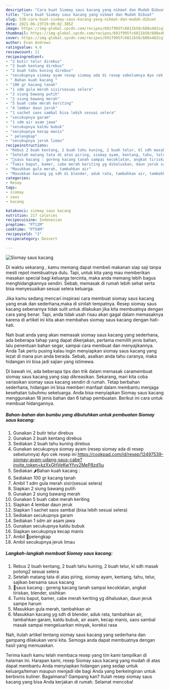 ```yaml
---
description: "Cara buat Siomay saus kacang yang nikmat dan Mudah Dibuat"
title: "Cara buat Siomay saus kacang yang nikmat dan Mudah Dibuat"
slug: 538-cara-buat-siomay-saus-kacang-yang-nikmat-dan-mudah-dibuat
date: 2021-06-23T19:09:02.385Z
image: https://img-global.cpcdn.com/recipes/691f995fc6811b50/680x482cq70/siomay-saus-kacang-foto-resep-utama.jpg
thumbnail: https://img-global.cpcdn.com/recipes/691f995fc6811b50/680x482cq70/siomay-saus-kacang-foto-resep-utama.jpg
cover: https://img-global.cpcdn.com/recipes/691f995fc6811b50/680x482cq70/siomay-saus-kacang-foto-resep-utama.jpg
author: Evan Andrews
ratingvalue: 4.6
reviewcount: 11
recipeingredient:
- "2 butir telur direbus"
- "2 buah kentang direbus"
- "2 buah tahu kuning direbus"
- "secukupnya siomay ayam resep siomay ada di resep sebelumnya Ayo cek resep ini httpscookpadcomidresep12497539siomayayamudangsauscabeinvite_tokenkzXxGHVeKwYfvy2MeP8zd1iu"
- " Bahan kuah kacang "
- "100 gr kacang tanah"
- "1 sdm gula merah sisirsesuai selera"
- "2 siung bawang putih"
- "2 siung bawang merah"
- "5 buah cabe merah keriting"
- "4 lembar daun jeruk"
- "1 sachet saos sambal bisa lebih sesuai selera"
- "secukupnya garam"
- "1 sdm air asam jawa"
- "secukupnya kaldu bubuk"
- "secukupnya kecap manis"
- " pelengkap"
- "secukupnya jeruk limau"
recipeinstructions:
- "Rebus 2 buah kentang, 2 buah tahu kuning, 2 buah telur, kl sdh masak potong2 sesuai selera"
- "Setelah matang tata di atas piring, siomay ayam, kentang, tahu, telur, sajikan bersama saus kacang"
- "🥫saus kacang : goreng kacang tanah sampai kecoklatan, angkat tiriskan, blender, sisihkan"
- "Tumis baput, bamer, cabe merah keriting yg dihaluskan, daun jeruk sampe harum"
- "Masukkan gula merah, tambahkan air"
- "Masukkan kacang yg sdh di blender, aduk rata, tambahkan air, tambahkan garam, kaldu bubuk, air asam, kecap manis, saos sambal masak sampai mengeluarkan minyak, koreksi rasa"
categories:
- Resep
tags:
- siomay
- saus
- kacang

katakunci: siomay saus kacang 
nutrition: 217 calories
recipecuisine: Indonesian
preptime: "PT12M"
cooktime: "PT58M"
recipeyield: "2"
recipecategory: Dessert

---
```



![Siomay saus kacang](https://img-global.cpcdn.com/recipes/691f995fc6811b50/680x482cq70/siomay-saus-kacang-foto-resep-utama.jpg)

Di waktu  sekarang , kamu memang dapat membeli makanan siap saji tanpa mesti repot membuatnya dulu. Tapi, untuk kita yang mau memberikan masakan special bagi keluarga tercinta, maka anda memang lebih bagus menghidangkannya sendiri. Sebab, memasak di rumah lebih sehat serta bisa menyesuaikan sesuai selera keluarga.

Jika kamu sedang mencari inspirasi cara membuat siomay saus kacang yang enak dan sederhana,maka di sinilah tempatnya. Resep siomay saus kacang  sebenarnya tidak sulit untuk dilakukan jika kita membuatnya dengan cara yang benar. Tapi, anda tidak usah risau akan gagal dalam memasaknya 
karena di artikel ini kita akan membahas siomay saus kacang dengan hati-hati.  



Nah buat anda yang akan memasak siomay saus kacang yang sederhana, ada beberapa tahap yang dapat dikerjakan, pertama memilih jenis bahan, lalu penentuan bahan segar, sampai cara membuat dan menyajikannya. Anda Tak perlu pusing kalau ingin menyiapkan siomay saus kacang yang lezat di mana pun anda berada. Sebab, asalkan anda  tahu caranya, maka hidangan ini bisa jadi sajian yang istimewa.

Di bawah ini, ada beberapa tips dan trik dalam memasak caramembuat siomay saus kacang yang siap dikreasikan. Sekarang, mari kita coba variasikan siomay saus kacang sendiri di rumah. Tetap berbahan sederhana, hidangan ini bisa memberi manfaat dalam membantu menjaga kesehatan tubuhmu sekeluarga. Anda bisa menyiapkan Siomay saus kacang menggunakan 18 jenis bahan dan 6 tahap pembuatan. Berikut ini cara untuk membuat hidangannya.

<!--inarticleads1-->

##### Bahan-bahan dan bumbu yang dibutuhkan untuk pembuatan Siomay saus kacang:

1. Gunakan 2 butir telur direbus
1. Gunakan 2 buah kentang direbus
1. Sediakan 2 buah tahu kuning direbus
1. Gunakan secukupnya siomay ayam (resep siomay ada di resep sebelumnya) Ayo cek resep ini https://cookpad.com/id/resep/12497539-siomay-ayam-udang-saus-cabe?invite_token=kzXxGHVeKwYfvy2MeP8zd1iu
1. Sediakan  🌶Bahan kuah kacang :
1. Sediakan 100 gr kacang tanah
1. Ambil 1 sdm gula merah sisir(sesuai selera)
1. Siapkan 2 siung bawang putih
1. Gunakan 2 siung bawang merah
1. Gunakan 5 buah cabe merah keriting
1. Siapkan 4 lembar daun jeruk
1. Siapkan 1 sachet saos sambal (bisa lebih sesuai selera)
1. Sediakan secukupnya garam
1. Sediakan 1 sdm air asam jawa
1. Gunakan secukupnya kaldu bubuk
1. Siapkan secukupnya kecap manis
1. Ambil  🍋pelengkap
1. Ambil secukupnya jeruk limau




<!--inarticleads2-->

##### Langkah-langkah membuat Siomay saus kacang:

1. Rebus 2 buah kentang, 2 buah tahu kuning, 2 buah telur, kl sdh masak potong2 sesuai selera
1. Setelah matang tata di atas piring, siomay ayam, kentang, tahu, telur, sajikan bersama saus kacang
1. 🥫saus kacang : goreng kacang tanah sampai kecoklatan, angkat tiriskan, blender, sisihkan
1. Tumis baput, bamer, cabe merah keriting yg dihaluskan, daun jeruk sampe harum
1. Masukkan gula merah, tambahkan air
1. Masukkan kacang yg sdh di blender, aduk rata, tambahkan air, tambahkan garam, kaldu bubuk, air asam, kecap manis, saos sambal masak sampai mengeluarkan minyak, koreksi rasa




Nah, itulah artikel tentang  siomay saus kacang  yang sederhana dan gampang dilakukan versi kita. Semoga anda dapat membuatnya dengan hasil yang memuaskan. 

Terima kasih kamu telah membaca resep yang tim kami tampilkan di halaman ini. Harapan kami, resep  Siomay saus kacang yang mudah di atas dapat membantu Anda menyiapkan hidangan yang sedap untuk keluarga/teman maupun menjadi ide bagi Anda yang berkeinginan untuk berbisnis kuliner. Bagaimana? Gampang kan? Itulah resep siomay saus kacang yang bisa Anda kerjakan di rumah. Selamat mencoba!

